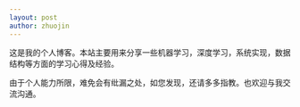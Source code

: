 ```yaml
---
layout: post
author: zhuojin
---
```

这是我的个人博客。本站主要用来分享一些机器学习，深度学习，系统实现，数据结构等方面的学习心得及经验。

由于个人能力所限，难免会有纰漏之处，如您发现，还请多多指教。也欢迎与我交流沟通。
